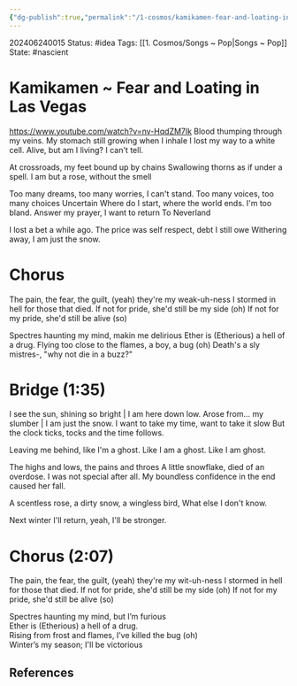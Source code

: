 ```yaml
---
{"dg-publish":true,"permalink":"/1-cosmos/kamikamen-fear-and-loating-in-las-vegas/","created":"2025-01-22T11:17:13.915-05:00","updated":"2024-08-30T17:25:00.143-04:00"}
---
```


202406240015
Status: #idea
Tags: [[1. Cosmos/Songs ~ Pop\|Songs ~ Pop]]
State: #nascient
# Kamikamen ~ Fear and Loating in Las Vegas
https://www.youtube.com/watch?v=nv-HqdZM7lk
Blood thumping through my veins.
My stomach still growing when I inhale
I lost my way to a white cell.
Alive, but am I living? I can't tell.

At crossroads, my feet bound up by chains 
Swallowing thorns as if under a spell. 
I am but a rose, without the smell

Too many dreams, too many worries,
I can't stand.
Too many voices, too many choices
Uncertain
Where do I start, where the world ends.
I'm too bland.
Answer my prayer, I want to return
To Neverland

I lost a bet a while ago.
The price was self respect, debt I still owe
Withering away, I am just the snow.
 
# Chorus
The pain, the fear, the guilt, (yeah) they're my weak-uh-ness
I stormed in hell for those that died.
If not for pride, she'd still be my side (oh)
If not for my pride, she'd still be alive (so)

Spectres haunting my mind, makin me delirious
Ether is (Etherious) a hell of a drug.
Flying too close to the flames, a boy, a bug (oh)
Death's a sly mistres-, "why not die in a buzz?"

# Bridge (1:35)
I see the sun, shining so bright | I am here down low.
Arose from... my slumber |  I am just the snow.
I want to take my time, want to take it slow
But the clock ticks, tocks and the time follows.

Leaving me behind, like I'm a ghost. Like I am a ghost. Like I am ghost.

The highs and lows, the pains and throes
A little snowflake, died of an overdose.
I was not special after all. 
My boundless confidence in the end caused her fall.

A scentless rose, a dirty snow, a wingless bird,
What else I don't know.

Next winter I'll return, yeah, I'll be stronger.

# Chorus (2:07)
The pain, the fear, the guilt, (yeah) they're my wit-uh-ness
I stormed in hell for those that died.
If not for pride, she'd still be my side (oh)
If not for my pride, she'd still be alive (so)

Spectres haunting my mind, but I’m furious  
Ether is (Etherious) a hell of a drug.  
Rising from frost and flames, I’ve killed the bug (oh)  
Winter’s my season; I'll be victorious 

## References
